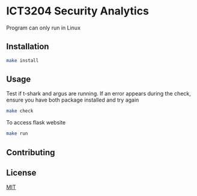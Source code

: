 # ICT3204 Security Analytics

<Introduction>
Program can only run in Linux

## Installation

```bash
make install
```

## Usage

Test if t-shark and argus are running. If an error appears during the check, ensure you have both package installed and try again
```bash
make check
```

To access flask website
```bash
make run
```

## Contributing
<Contributors>

## License
[MIT](https://choosealicense.com/licenses/mit/)